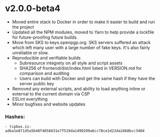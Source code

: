 # v2.0.0-beta4

- Moved entire stack to Docker in order to make it easier to build and run the project
- Updated all the NPM modules, moved to Yarn to help provide a lockfile for future-proofing future builds.
- Move from SKS to keys.openpgp.org. SKS servers suffered an attack which left many user with a large number of fake keys. It's also fairly unreliable or slow.
- Reproducible and verifiable builds
    - Subresource integrety on all style and script assets
    - SHA256 of frontend/dist/index.html listed in VERSION.md for comparison and auditing
    - Users can build with Docker and get the same hash if they have the server public key
- Removed any external scripts, and ability to load anything inline or external to the current domain via CSP
- ESLint everything
- Minor bugfixes and website updates

### Hashes:
    - tipbox.is: adba1e871d5a5b48f4058431e7f519da1499299a6cc78ce1d22da2468bcc340d

